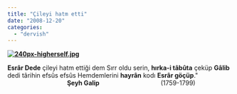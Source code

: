 ```yaml
---
title: "Çileyi hatm etti"
date: "2008-12-20"
categories: 
  - "dervish"
---
```


**[![240px-higherself.jpg](/uploads/2008/12/240px-higherself-1.jpg)](/uploads/2008/12/240px-higherself-1.jpg "240px-higherself.jpg")**

**Esrâr Dede** çileyi hatm ettiği dem Sırr oldu serin, **hırka-i tâbûta** çeküp **Gâlib** dedi târihin efsûs efsûs Hemdemlerini **hayrân** kodı **Esrâr göçüp**."                                                    **Şeyh Galip**                                   (1759-1799)
